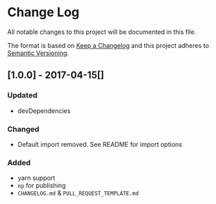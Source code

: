 # Change Log
All notable changes to this project will be documented in this file.

The format is based on [Keep a Changelog](http://keepachangelog.com/)
and this project adheres to [Semantic Versioning](http://semver.org/).

## [1.0.0] - 2017-04-15[]
### Updated
- devDependencies

### Changed
- Default import removed. See README for import options

### Added
- yarn support
- `np` for publishing
- `CHANGELOG.md` & `PULL_REQUEST_TEMPLATE.md`